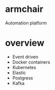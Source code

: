 # armchair
Automation platform

# overview
- Event driven
- Docker containers
- Kubernetes
- Elastic
- Postgress
- Kafka
